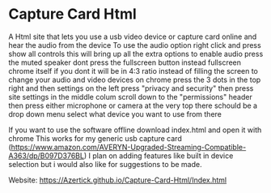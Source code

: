 # Capture Card Html
A Html site that lets you use a usb video device or capture card online and hear the audio from the device
To use the audio option right click and press show all controls
this will bring up all the extra options to enable audio press the muted speaker
dont press the fullscreen button instead fullscreen chrome itself if you dont it will be in 4:3 ratio instead of filling the screen
to change your audio and video devices on chrome press the 3 dots in the top right and then settings
on the left press "privacy and security" then press site settings in the middle colum 
scroll down to the "permissions" header then press either microphone or camera at the very top there schould be a drop down menu
select what device you want to use from there

If you want to use the software offline download index.html and open it with chrome
This works for my generic usb capture card (https://www.amazon.com/AVERYN-Upgraded-Streaming-Compatible-A363/dp/B097D376BL) 
I plan on adding features like built in device selection but i would also like for suggestions to be made.

Website: https://Azertick.github.io/Capture-Card-Html/Index.html 
